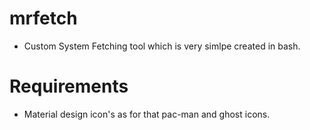 
# mrfetch

- Custom System Fetching tool which is very simlpe created in bash. 

# Requirements 
- Material design icon's as for that pac-man and ghost icons. 
